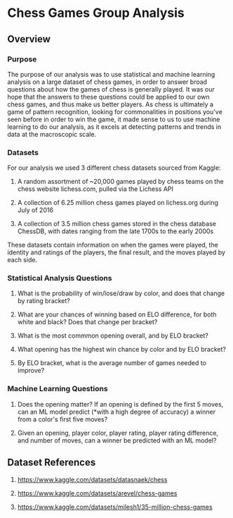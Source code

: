# Chess Games Group Analysis

## Overview

### Purpose
The purpose of our analysis was to use statistical and machine learning analysis on a large dataset of chess games, in order to answer broad questions about how the games of chess is generally played. It was our hope that the answers to these questions could be applied to our own chess games, and thus make us better players. As chess is ultimately a game of pattern recognition, looking for commonalities in positions you've seen before in order to win the game, it made sense to us to use machine learning to do our analysis, as it excels at detecting patterns and trends in data at the macroscopic scale.

### Datasets
For our analysis we used 3 different chess datasets sourced from Kaggle:

1. A random assortment of ~20,000 games played by chess teams on the chess website lichess.com, pulled via the Lichess API

2. A collection of 6.25 million chess games played on lichess.org during July of 2016

3. A collection of 3.5 million chess games stored in the chess database ChessDB, with dates ranging from the late 1700s to the early 2000s

These datasets contain information on when the games were played, the identity and ratings of the players, the final result, and the moves played by each side.

### Statistical Analysis Questions
1. What is the probability of win/lose/draw by color, and does that change by rating bracket?
    
2. What are your chances of winning based on ELO difference, for both white and black? Does that change per bracket?
    
3. What is the most commmon opening overall, and by ELO bracket?

4. What opening has the highest win chance by color and by ELO bracket?

5. By ELO bracket, what is the average number of games needed to improve?
    
### Machine Learning Questions
1. Does the opening matter? If an opening is defined by the first 5 moves, can an ML model predict (*with a high degree of accuracy) a winner from a color's first five moves?
    
2. Given an opening, player color, player rating, player rating difference, and number of moves, can a winner be predicted with an ML model?
 
## Dataset References
1. https://www.kaggle.com/datasets/datasnaek/chess

2. https://www.kaggle.com/datasets/arevel/chess-games

3. https://www.kaggle.com/datasets/milesh1/35-million-chess-games
